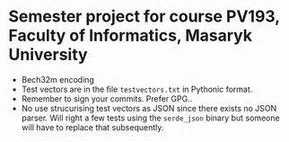# Semester project for course PV193, Faculty of Informatics, Masaryk University

- Bech32m encoding
- Test vectors are in the file `testvectors.txt` in Pythonic format.
- Remember to sign your commits. Prefer GPG..
- No use strucurising test vectors as JSON since there exists no JSON parser. Will right a few tests using the `serde_json` binary but someone will have to replace that subsequently.